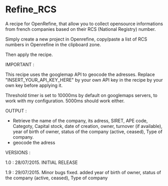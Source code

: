 # Refine_RCS
A recipe for OpenRefine, that allow you to collect opensource informations from french companies based on their RCS (National Registry) number.

Simply create a new project in Openrefine, copy/paste a list of RCS numbers in Openrefine in the clipboard zone.

Then apply the recipe.

IMPORTANT : 

This recipe uses the googlemap API to geocode the adresses. Replace "INSERT_YOUR_API_KEY_HERE" by your own API key in the recipe by your own key before applying it.

Threshold timer is set to 10000ms by default on googlemaps servers, to work with my configuration. 5000ms should work either.


OUTPUT : 

- Retrieve the name of the company, its adress, SIRET, APE code, Categoty, Capital stock, date of creation, owner, turnover (if available), year of birth of owner, status of the company (active, ceased), Type of company.
- geocode the adress


VERSIONS :

1.0 : 28/07/2015. INITIAL RELEASE

1.9 : 29/07/2015. Minor bugs fixed. added year of birth of owner, status of the company (active, ceased), Type of company


